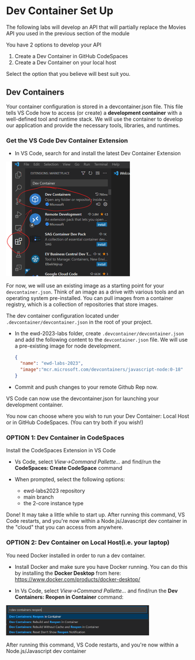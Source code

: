 # Dev Container Set Up

The following labs will develop an API that will partially replace the Movies API you used in the previous section of the module

You have 2 options to develop your API

1. Create a Dev Container in GitHub CodeSpaces
2. Create a Dev Container on your local host

Select the option that you believe will best suit you. 



## Dev Containers 

Your container configuration is stored in a devcontainer.json file. This file tells VS Code how to access (or create) a **development container** with a well-defined tool and runtime stack. We will use the container to develop our application and provide the necessary tools, libraries, and runtimes. 

### Get the VS Code Dev Container Extension

+ In VS Code, search for and install the latest Dev Container Extension 

<img src="./img/image-20230315162912290.png" alt="image-20230315162912290" style="zoom:50%;" />

For now, we will use an existing image as a starting point for your `devcontainer.json`. Think of an image as a drive with various tools and an operating system pre-installed. You can pull images from a container registry, which is a collection of repositories that store images. 

The dev container configuration located under `.devcontainer/devcontainer.json` in the root of your project.

+ In the ewd-2023-labs folder, create `.devcontainer/devcontainer.json` and add  the following content to the ``devcontainer.json`` file. We will use a pre-existing image for node development.

  ~~~json
  {
  	"name": "ewd-labs-2023",
  	"image":"mcr.microsoft.com/devcontainers/javascript-node:0-18"
  }
  ~~~

+ Commit and push changes to your remote Github Rep now.

 VS Code can now use the devcontainer.json for launching your development container.

You now can choose where you wish to run your Dev Container: Local Host or in GitHub CodeSpaces. (You can try both if you wish!) 

### OPTION 1: Dev Container in CodeSpaces

Install the CodeSpaces Extension in VS Code

+ Vs Code, select *View->Command Pallette...* and find/run the **CodeSpaces: Create CodeSpace** command

+ When prompted, select the following options:
  + ewd-labs2023 repository
  + main branch
  +  the 2-core instance type

Done! It may take a little while to start up. After running this command, VS Code restarts, and you're now within a Node.js/Javascript dev container in the "cloud" that you can access from anywhere.



### OPTION 2: Dev Container on Local Host(i.e. your laptop)

You need Docker installed in order to run a dev container. 

+ Install Docker and make sure you have Docker running. You can do this by installing the **Docker Desktop** from here: https://www.docker.com/products/docker-desktop/

+  In Vs Code, select *View->Command Pallette...* and find/run the **Dev Containers: Reopen in Container** command:

  <img src="./img/dev-containers-reopen.png" alt="Quick pick with list of Dev Containers commands" style="zoom:38%;" />


After running this command, VS Code restarts, and you're now within a Node.js/Javascript dev container


